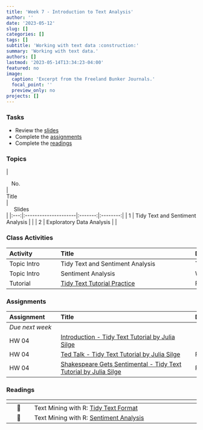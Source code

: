 ```yaml
---
title: 'Week 7 - Introduction to Text Analysis'
author: ''
date: '2023-05-12'
slug: []
categories: []
tags: []
subtitle: 'Working with text data :construction:'
summary: 'Working with text data.'
authors: []
lastmod: '2023-05-14T13:34:23-04:00'
featured: no
image:
  caption: 'Excerpt from the Freeland Bunker Journals.'
  focal_point: ''
  preview_only: no
projects: []
---
```



### Tasks

- Review the [slides](/post/07-week/#topics)
- Complete the [assignments](/post/07-week/#assignments)
- Complete the [readings](/post/07-week/#readings)

### Topics

| <div style="width:50px;text-align:center">No.</div> | <div style="width:250px;text-align:left">Title</div> | <div style="width:80px;text-align:center">Slides</div> |
|:---:|:---------------------|:-------:|:--------:|
| 1 | Tidy Text and Sentiment Analysis | [<span style='color: #4b5357;'><i class='fas fa-desktop fa-lg'></i></span>](https://laurielbaker.github.io/COA-Tidy-Text/slides/01-tidytext.html#/title-slide) | 
| 2 | Exploratory Data Analysis | [<span style='color: #4b5357;'><i class='fas fa-desktop fa-lg'></i></span>](https://laurielbaker.github.io/COA-Tidy-Text/slides/02-more-eda.html#/title-slide) |

### Class Activities

| <div style="width:120px;text-align:left">Activity</div> | <div style="width:340px;text-align:left">Title</div> | <div style="width:200px;text-align:left">Date</div> |
|:---|:---|:---|
| Topic Intro | Tidy Text and Sentiment Analysis | Tue, 16 May |
| Topic Intro | Sentiment Analysis | Wed, 17 May |
| Tutorial | [Tidy Text Tutorial Practice](https://juliasilge.shinyapps.io/learntidytext/#section-introduction) | Fri, 19 May |


### Assignments

| <div style="width:120px;text-align:left">Assignment</div> | <div style="width:340px;text-align:left">Title</div> | <div style="width:200px;text-align:left">Due</div> |
|:---|:---|:---|
| *Due next week* | | |
| HW 04 | [Introduction - Tidy Text Tutorial by Julia Silge](https://juliasilge.shinyapps.io/learntidytext/#section-introduction) | |
| HW 04 | [Ted Talk - Tidy Text Tutorial by Julia Silge](https://juliasilge.shinyapps.io/learntidytext/#section-thank-you-for-coming-to-my-ted-talk) | Fri, 26 May 23:59 EST |
| HW 04| [Shakespeare Gets Sentimental - Tidy Text Tutorial by Julia Silge](https://juliasilge.shinyapps.io/learntidytext/#section-shakespeare-gets-sentimental) | Fri, 26 May 23:59 EST |



### Readings 

| <div style="width:50px"></div>  | <div style="width:420px"></div>  |  <div style="width:200px"></div> |
|:---:|:---|:---:|
| :open_book: | Text Mining with R: [Tidy Text Format](https://www.tidytextmining.com/tidytext.html) | **Required** |
| :open_book: | Text Mining with R: [Sentiment Analysis](https://www.tidytextmining.com/sentiment.html) | **Required** |


